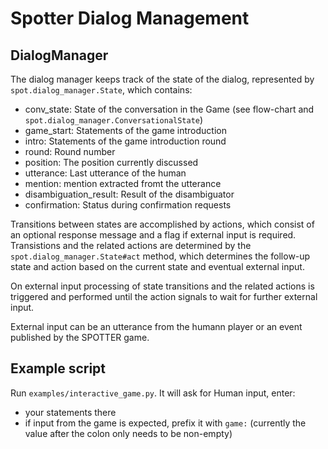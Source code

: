 # Spotter Dialog Management

## DialogManager

The dialog manager keeps track of the state of the dialog, represented by `spot.dialog_manager.State`, which contains:
* conv_state: State of the conversation in the Game (see flow-chart and `spot.dialog_manager.ConversationalState`)
* game_start: Statements of the game introduction
* intro: Statements of the game introduction round
* round: Round number
* position: The position currently discussed
* utterance: Last utterance of the human 
* mention: mention extracted fromt the utterance
* disambiguation_result: Result of the disambiguator
* confirmation: Status during confirmation requests

Transitions between states are accomplished by actions, which consist of an optional response message and a flag if
external input is required. Transistions and the related actions are determined by the `spot.dialog_manager.State#act`
method, which determines the follow-up state and action based on the current state and eventual external input.

On external input processing of state transitions and the related actions is triggered and performed until the action
signals to wait for further external input.

External input can be an utterance from the humann player or an event published by the SPOTTER game.

## Example script

Run `examples/interactive_game.py`. It will ask for Human input, enter:
* your statements there
* if input from the game is expected, prefix it with `game:` (currently the value after the colon only needs to be non-empty)